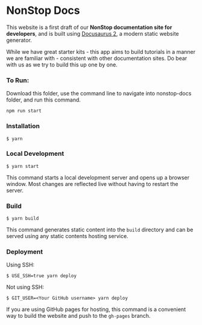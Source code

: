 # NonStop Docs

This website is a first draft of our **NonStop documentation site for developers**, and is built using [Docusaurus 2](https://docusaurus.io/), a modern static website generator.

While we have great starter kits - this app aims to build tutorials in a manner we are familiar with - consistent with other documentation sites. Do bear with us as we try to build this up one by one.

### To Run:
Download this folder, use the command line to navigate into nonstop-docs folder, and run this command.
```
npm run start
```
### Installation

```
$ yarn
```

### Local Development

```
$ yarn start
```

This command starts a local development server and opens up a browser window. Most changes are reflected live without having to restart the server.

### Build

```
$ yarn build
```

This command generates static content into the `build` directory and can be served using any static contents hosting service.

### Deployment

Using SSH:

```
$ USE_SSH=true yarn deploy
```

Not using SSH:

```
$ GIT_USER=<Your GitHub username> yarn deploy
```

If you are using GitHub pages for hosting, this command is a convenient way to build the website and push to the `gh-pages` branch.
